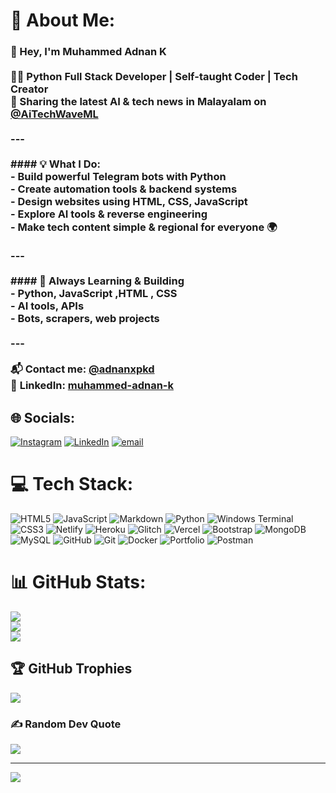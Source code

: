 # 💫 About Me:
### 👋 Hey, I'm Muhammed Adnan K<br><br>🧑‍💻 **Python Full Stack Developer** | Self-taught Coder | Tech Creator  <br>📲 Sharing the latest AI & tech news in Malayalam on [@AiTechWaveML](https://t.me/AITechWaveML)<br><br>---<br><br>#### 💡 What I Do:<br>- Build powerful **Telegram bots** with Python  <br>- Create **automation tools** & backend systems  <br>- Design websites using **HTML, CSS, JavaScript**  <br>- Explore **AI tools** & reverse engineering  <br>- Make tech content simple & regional for everyone 🌍<br><br>---<br><br>#### 🚀 Always Learning & Building  <br>- Python, JavaScript  ,HTML , CSS<br>- AI tools, APIs  <br>- Bots, scrapers, web projects  <br><br>---<br><br>📬 **Contact me:** [@adnanxpkd](https://t.me/adnanxpkd)  <br>🔗 **LinkedIn:** [muhammed-adnan-k](https://www.linkedin.com/in/muhammed-adnan-k-88b612281)<br>


## 🌐 Socials:
[![Instagram](https://img.shields.io/badge/Instagram-%23E4405F.svg?logo=Instagram&logoColor=white)](https://instagram.com/adnanxpkd) [![LinkedIn](https://img.shields.io/badge/LinkedIn-%230077B5.svg?logo=linkedin&logoColor=white)](https://linkedin.com/in/muhammed-adnan-k-88b612281) [![email](https://img.shields.io/badge/Email-D14836?logo=gmail&logoColor=white)](mailto:adnanxpkd@gmail.com) 

# 💻 Tech Stack:
![HTML5](https://img.shields.io/badge/html5-%23E34F26.svg?style=flat&logo=html5&logoColor=white) ![JavaScript](https://img.shields.io/badge/javascript-%23323330.svg?style=flat&logo=javascript&logoColor=%23F7DF1E) ![Markdown](https://img.shields.io/badge/markdown-%23000000.svg?style=flat&logo=markdown&logoColor=white) ![Python](https://img.shields.io/badge/python-3670A0?style=flat&logo=python&logoColor=ffdd54) ![Windows Terminal](https://img.shields.io/badge/Windows%20Terminal-%234D4D4D.svg?style=flat&logo=windows-terminal&logoColor=white) ![CSS3](https://img.shields.io/badge/css3-%231572B6.svg?style=flat&logo=css3&logoColor=white) ![Netlify](https://img.shields.io/badge/netlify-%23000000.svg?style=flat&logo=netlify&logoColor=#00C7B7) ![Heroku](https://img.shields.io/badge/heroku-%23430098.svg?style=flat&logo=heroku&logoColor=white) ![Glitch](https://img.shields.io/badge/glitch-%233333FF.svg?style=flat&logo=glitch&logoColor=white) ![Vercel](https://img.shields.io/badge/vercel-%23000000.svg?style=flat&logo=vercel&logoColor=white) ![Bootstrap](https://img.shields.io/badge/bootstrap-%238511FA.svg?style=flat&logo=bootstrap&logoColor=white) ![MongoDB](https://img.shields.io/badge/MongoDB-%234ea94b.svg?style=flat&logo=mongodb&logoColor=white) ![MySQL](https://img.shields.io/badge/mysql-4479A1.svg?style=flat&logo=mysql&logoColor=white) ![GitHub](https://img.shields.io/badge/github-%23121011.svg?style=flat&logo=github&logoColor=white) ![Git](https://img.shields.io/badge/git-%23F05033.svg?style=flat&logo=git&logoColor=white) ![Docker](https://img.shields.io/badge/docker-%230db7ed.svg?style=flat&logo=docker&logoColor=white) ![Portfolio](https://img.shields.io/badge/Portfolio-%23000000.svg?style=flat&logo=firefox&logoColor=#FF7139) ![Postman](https://img.shields.io/badge/Postman-FF6C37?style=flat&logo=postman&logoColor=white)
# 📊 GitHub Stats:
![](https://github-readme-stats.vercel.app/api?username=mr-adnan-adu&theme=dark&hide_border=false&include_all_commits=true&count_private=true)<br/>
![](https://nirzak-streak-stats.vercel.app/?user=mr-adnan-adu&theme=dark&hide_border=false)<br/>
![](https://github-readme-stats.vercel.app/api/top-langs/?username=mr-adnan-adu&theme=dark&hide_border=false&include_all_commits=true&count_private=true&layout=compact)

## 🏆 GitHub Trophies
![](https://github-profile-trophy.vercel.app/?username=mr-adnan-adu&theme=radical&no-frame=false&no-bg=true&margin-w=4)

### ✍️ Random Dev Quote
![](https://quotes-github-readme.vercel.app/api?type=horizontal&theme=radical)

---
[![](https://visitcount.itsvg.in/api?id=mr-adnan-adu&icon=0&color=0)](https://visitcount.itsvg.in)

<!-- Proudly created with GPRM ( https://gprm.itsvg.in ) -->

